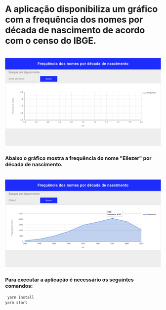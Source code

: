 <h1>A aplicação disponibiliza um gráfico com a frequência dos nomes por década de nascimento de acordo com o censo do IBGE.</h1>

<h1>
  <img src='./assets/printApp.png' />
</h1>

<h3>Abaixo o gráfico mostra a frequência do nome "Eliezer" por década de nascimento.</h3>

<h1>
  <img src='./assets/printChart.png' />
</h1>

<h3>Para executar a aplicação é necessário os seguintes comandos:</h3>

``` yarn install```\
```yarn start```
